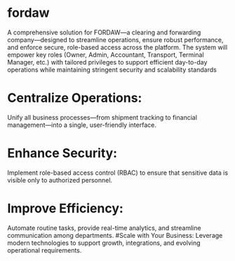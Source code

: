 # fordaw
A comprehensive solution for FORDAW—a clearing and forwarding company—designed to streamline operations, ensure robust performance, and enforce secure, role-based access across the platform. The system will empower key roles (Owner, Admin, Accountant, Transport, Terminal Manager, etc.) with tailored privileges to support efficient day-to-day operations while maintaining stringent security and scalability standards
# Centralize Operations: 
Unify all business processes—from shipment tracking to financial management—into a single, user-friendly interface.
# Enhance Security: 
Implement role-based access control (RBAC) to ensure that sensitive data is visible only to authorized personnel.
# Improve Efficiency: 
Automate routine tasks, provide real-time analytics, and streamline communication among departments.
#Scale with Your Business: 
Leverage modern technologies to support growth, integrations, and evolving operational requirements.
